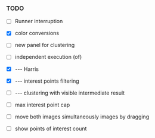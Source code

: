 ### TODO

- [ ] Runner interruption

- [x] color conversions
- [ ] new panel for clustering
- [ ] independent execution (of) 
- [x] --- Harris
- [x] --- interest points filtering
- [ ] --- clustering with visible intermediate result
- [ ] max interest point cap

- [ ] move both images simultaneously images by dragging
- [ ] show points of interest count